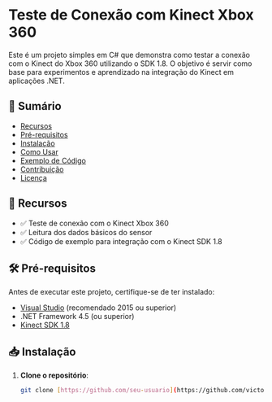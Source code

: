 # Teste de Conexão com Kinect Xbox 360

Este é um projeto simples em C# que demonstra como testar a conexão com o Kinect do Xbox 360 utilizando o SDK 1.8. O objetivo é servir como base para experimentos e aprendizado na integração do Kinect em aplicações .NET.

## 📌 Sumário

- [Recursos](#-recursos)
- [Pré-requisitos](#-pré-requisitos)
- [Instalação](#-instalação)
- [Como Usar](#-como-usar)
- [Exemplo de Código](#-exemplo-de-código)
- [Contribuição](#-contribuição)
- [Licença](#-licença)

## 🚀 Recursos

- ✅ Teste de conexão com o Kinect Xbox 360  
- ✅ Leitura dos dados básicos do sensor  
- ✅ Código de exemplo para integração com o Kinect SDK 1.8  

## 🛠 Pré-requisitos

Antes de executar este projeto, certifique-se de ter instalado:

- [Visual Studio](https://visualstudio.microsoft.com/) (recomendado 2015 ou superior)
- .NET Framework 4.5 (ou superior)
- [Kinect SDK 1.8](https://developer.microsoft.com/en-us/windows/kinect/)

## 📥 Instalação

1. **Clone o repositório**:

   ```bash
   git clone [https://github.com/seu-usuario](https://github.com/victorpires-programador)/kinectconnectiontest.git
